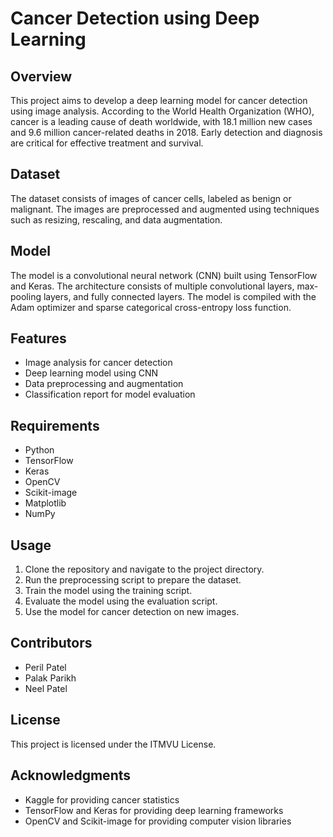 # Cancer Detection using Deep Learning

## Overview
This project aims to develop a deep learning model for cancer detection using image analysis. According to the World Health Organization (WHO), cancer is a leading cause of death worldwide, with 18.1 million new cases and 9.6 million cancer-related deaths in 2018. Early detection and diagnosis are critical for effective treatment and survival.

## Dataset
The dataset consists of images of cancer cells, labeled as benign or malignant. The images are preprocessed and augmented using techniques such as resizing, rescaling, and data augmentation.

## Model
The model is a convolutional neural network (CNN) built using TensorFlow and Keras. The architecture consists of multiple convolutional layers, max-pooling layers, and fully connected layers. The model is compiled with the Adam optimizer and sparse categorical cross-entropy loss function.

## Features
- Image analysis for cancer detection
- Deep learning model using CNN
- Data preprocessing and augmentation
- Classification report for model evaluation

## Requirements
- Python
- TensorFlow
- Keras
- OpenCV
- Scikit-image
- Matplotlib
- NumPy

## Usage
1. Clone the repository and navigate to the project directory.
2. Run the preprocessing script to prepare the dataset.
3. Train the model using the training script.
4. Evaluate the model using the evaluation script.
5. Use the model for cancer detection on new images.

## Contributors
- Peril Patel
- Palak Parikh
- Neel Patel

## License
This project is licensed under the ITMVU License.

## Acknowledgments
- Kaggle for providing cancer statistics
- TensorFlow and Keras for providing deep learning frameworks
- OpenCV and Scikit-image for providing computer vision libraries
